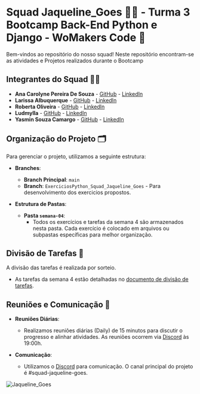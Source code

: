 # Squad Jaqueline_Goes 🔬🧬 - Turma 3 Bootcamp Back-End Python e Django - WoMakers Code 🦋

Bem-vindos ao repositório do nosso squad! Neste repositório encontram-se as atividades e Projetos realizados durante o Bootcamp

## Integrantes do Squad 👩‍💻

- **Ana Carolyne Pereira De Souza** - [GitHub](https://github.com/anadevti) - [LinkedIn](https://www.linkedin.com/in/ana-carolyne-pereira-de-souza/)
- **Larissa Albuquerque** - [GitHub](https://github.com/larissaalbuquerque) - [LinkedIn](https://www.linkedin.com/in/larissa-albuquerque-379b40114/) 
- **Roberta Oliveira** - [GitHub](https://github.com/RobertaOliveira07) - [LinkedIn](https://www.linkedin.com/in/roberta-oliveira07/) 
- **Ludmylla** - [GitHub](https://github.com/ludmyllacaetano) - [LinkedIn](https://www.linkedin.com/in/ludmylla-caetano/) 
- **Yasmin Souza Camargo** - [GitHub](https://github.com/Yasmin-Camargo) - [LinkedIn](https://www.linkedin.com/in/yasmin-souza-camargo-4a036b163/) 

## Organização do Projeto 🗂️

Para gerenciar o projeto, utilizamos a seguinte estrutura:

- **Branches**: 
  - **Branch Principal**: `main` 
  - **Branch**: `ExerciciosPython_Squad_Jaqueline_Goes` - Para desenvolvimento dos exercicios propostos.

- **Estrutura de Pastas**:
  - **Pasta `semana-04`**: 
    - Todos os exercícios e tarefas da semana 4 são armazenados nesta pasta. Cada exercício é colocado em arquivos ou subpastas específicas para melhor organização.

## Divisão de Tarefas 🔄

A divisão das tarefas é realizada por sorteio. 
- As tarefas da semana 4 estão detalhadas no [documento de divisão de tarefas](https://drive.google.com/file/d/1gL7ac9owKzosbZpl0o6Fpg7lTdNI_z59/view?usp=drive_link).

## Reuniões e Comunicação 📅

- **Reuniões Diárias**: 
  - Realizamos reuniões diárias (Daily) de 15 minutos para discutir o progresso e alinhar atividades. As reuniões ocorrem via [Discord](https://discord.com) às 19:00h.

- **Comunicação**: 
  - Utilizamos o [Discord](https://discord.com) para comunicação. O canal principal do projeto é #squad-jaqueline-goes.

![Jaqueline_Goes](https://github.com/user-attachments/assets/a578588a-512c-46fd-b432-4b396c68da15)

